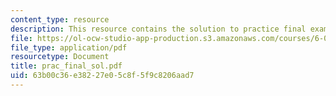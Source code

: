 ```yaml
---
content_type: resource
description: This resource contains the solution to practice final exam questions.
file: https://ol-ocw-studio-app-production.s3.amazonaws.com/courses/6-046j-introduction-to-algorithms-sma-5503-fall-2005/63b00c36e38227e05c8f5f9c8206aad7_prac_final_sol.pdf
file_type: application/pdf
resourcetype: Document
title: prac_final_sol.pdf
uid: 63b00c36-e382-27e0-5c8f-5f9c8206aad7
---
```

